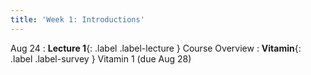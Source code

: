 ```yaml
---
title: 'Week 1: Introductions'
---
```


Aug 24
: **Lecture 1**{: .label .label-lecture } Course Overview
: **Vitamin**{: .label .label-survey } Vitamin 1 (due Aug 28)
